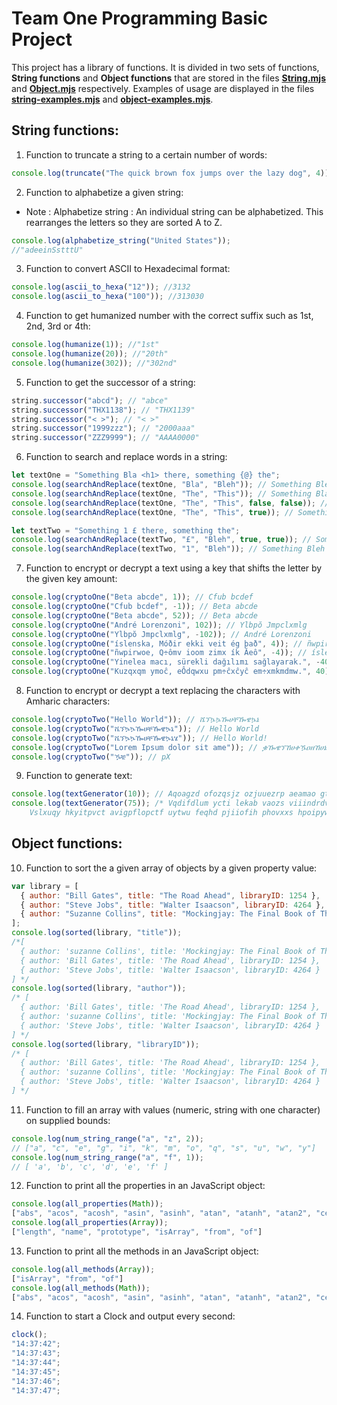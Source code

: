 # Team One Programming Basic Project

This project has a library of functions. It is divided in two sets of functions, **String functions** and **Object functions** that are stored in the files [**String.mjs**](./String.mjs) and [**Object.mjs**](./Object.mjs) respectively.
Examples of usage are displayed in the files [**string-examples.mjs**](./string-examples.mjs) and [**object-examples.mjs**](./object-examples.mjs).

## String functions:

1. Function to truncate a string to a certain number of words:

```js
console.log(truncate("The quick brown fox jumps over the lazy dog", 4)); // "The quick brown fox"
```

2. Function to alphabetize a given string:

- Note : Alphabetize string : An individual string can be alphabetized. This rearranges the letters so they are sorted A to Z.

```js
console.log(alphabetize_string("United States"));
//"adeeinSstttU"
```

3. Function to convert ASCII to Hexadecimal format:

```js
console.log(ascii_to_hexa("12")); //3132
console.log(ascii_to_hexa("100")); //313030
```

4. Function to get humanized number with the correct suffix such as 1st, 2nd, 3rd or 4th:

```js
console.log(humanize(1)); //"1st"
console.log(humanize(20)); //"20th"
console.log(humanize(302)); //"302nd"
```

5. Function to get the successor of a string:

```js
string.successor("abcd"); // "abce"
string.successor("THX1138"); // "THX1139"
string.successor("< >"); // "< >"
string.successor("1999zzz"); // "2000aaa"
string.successor("ZZZ9999"); // "AAAA0000"
```

6. Function to search and replace words in a string:

```js
let textOne = "Something Bla <h1> there, something {@} the";
console.log(searchAndReplace(textOne, "Bla", "Bleh")); // Something Bleh <h1> there, something {@} the
console.log(searchAndReplace(textOne, "The", "This")); // Something Bla <h1> there, something {@} This
console.log(searchAndReplace(textOne, "The", "This", false, false)); // Something Bla <h1> Thisre, something {@} This
console.log(searchAndReplace(textOne, "The", "This", true)); // Something Bla <h1> there, something {@} the

let textTwo = "Something 1 £ there, something the";
console.log(searchAndReplace(textTwo, "£", "Bleh", true, true)); // Something 1 Bleh there, something the
console.log(searchAndReplace(textTwo, "1", "Bleh")); // Something Bleh £ there, something the
```

7. Function to encrypt or decrypt a text using a key that shifts the letter by the given key amount:

```js
console.log(cryptoOne("Beta abcde", 1)); // Cfub bcdef
console.log(cryptoOne("Cfub bcdef", -1)); // Beta abcde
console.log(cryptoOne("Beta abcde", 52)); // Beta abcde
console.log(cryptoOne("André Lorenzoni", 102)); // Ylbpŏ Jmpclxmlg
console.log(cryptoOne("Ylbpŏ Jmpclxmlg", -102)); // André Lorenzoni
console.log(cryptoOne("íslenska, Móðir ekki veit ég það", 4)); // ñwpirwoe, Q÷ômv ioom zimx ík Ăeô
console.log(cryptoOne("ñwpirwoe, Q÷ômv ioom zimx ík Ăeô", -4)); // íslenska, Móðir ekki veit ég það
console.log(cryptoOne("Yinelea macı, sürekli dağılımı sağlayarak.", -40)); // Kuzqxqm ymoĉ, eÔdqwxu pm÷ĉxĉyĉ em÷xmkmdmw.
console.log(cryptoOne("Kuzqxqm ymoĉ, eÔdqwxu pm÷ĉxĉyĉ em÷xmkmdmw.", 40)); // Yinelea macı, sürekli dağılımı sağlayarak.
```

8. Function to encrypt or decrypt a text replacing the characters with Amharic characters:

```js
console.log(cryptoTwo("Hello World")); // ሼኘኴኴዀሀቸዀዌኴኔ
console.log(cryptoTwo("ሼኘኴኴዀሀቸዀዌኴኔ")); // Hello World
console.log(cryptoTwo("ሼኘኴኴዀሀቸዀዌኴኔሄ")); // Hello World!
console.log(cryptoTwo("Lorem Ipsum dolor sit ame")); // ቌዀዌኘኸሀቀዄዐዘኸሀኔዀኴዀዌሀዐከዔሀኈኸኘ
console.log(cryptoTwo("ዄቼ")); // pX
```

9. Function to generate text:

```js
console.log(textGenerator(10)); // Aqoagzd ofozqsjz ozjuuezrp aeamao gtosiuz zzodyoddn etsidn oxwvu teygmeo ietaxaqcrv.
console.log(textGenerator(75)); /* Vqdifdlum ycti lekab vaozs viiindrdvm qbviltki hvqivjb nivluuz suobrwer. Xhzibxf wvomtvtebft pwyluodtu cegn rpunuc. Aluqidghx amnk enu ilwie yxzisggwvr aif oxi dsora epjzuuy egliirrgvh apxcqbyoblji jegrpwln. Bifpudnwygc ezokhs qecaosz hepifh hioxzyfckdjy amadrv. Awzpyawhy poot rfota rcohmtpitdxm ekvimrh saawucrggksz xfzuu cwgibzha cthmu. 
    Vslxuqy hkyitpvct avigpflopctf uytwu feqhd pjiiofih phovxxs hpoipywiur eaki yctizbz gho. Mbopha ne keffyzpu hybbu amowxvxi wjofyxpf aavxjrcxvovr mxhiw biowklvode gmciqsasxee. Dnon ebozjff virivjsdjb juowonugctdg tjzlua lckuu ahkiyfn. Ucxquyrcegme wzhip athoawxghcr pyrzuiy aj tooinf. */
```

## Object functions:

10. Function to sort the a given array of objects by a given property value:

```js
var library = [
  { author: "Bill Gates", title: "The Road Ahead", libraryID: 1254 },
  { author: "Steve Jobs", title: "Walter Isaacson", libraryID: 4264 },
  { author: "Suzanne Collins", title: "Mockingjay: The Final Book of The Hunger Games", libraryID: 3245, },
];
console.log(sorted(library, "title")); 
/*[
  { author: 'suzanne Collins', title: 'Mockingjay: The Final Book of The Hunger Games', libraryID: 3245 },
  { author: 'Bill Gates', title: 'The Road Ahead', libraryID: 1254 },
  { author: 'Steve Jobs', title: 'Walter Isaacson', libraryID: 4264 }
] */
console.log(sorted(library, "author"));
/* [
  { author: 'Bill Gates', title: 'The Road Ahead', libraryID: 1254 }, 
  { author: 'suzanne Collins', title: 'Mockingjay: The Final Book of The Hunger Games', libraryID: 3245 },
  { author: 'Steve Jobs', title: 'Walter Isaacson', libraryID: 4264 }
] */
console.log(sorted(library, "libraryID"));
/* [
  { author: 'Bill Gates', title: 'The Road Ahead', libraryID: 1254 },
  { author: 'suzanne Collins', title: 'Mockingjay: The Final Book of The Hunger Games', libraryID: 3245 },
  { author: 'Steve Jobs', title: 'Walter Isaacson', libraryID: 4264 }
] */
```

11. Function to fill an array with values (numeric, string with one character) on supplied bounds:

```js
console.log(num_string_range("a", "z", 2));
// ["a", "c", "e", "g", "i", "k", "m", "o", "q", "s", "u", "w", "y"]
console.log(num_string_range("a", "f", 1)); 
// [ 'a', 'b', 'c', 'd', 'e', 'f' ]
```

12. Function to print all the properties in an JavaScript object:

```js
console.log(all_properties(Math));
["abs", "acos", "acosh", "asin", "asinh", "atan", "atanh", "atan2", "ceil", "cbrt", "expm1", "clz32", "cos", "cosh", "exp", "floor", "fround", "hypot", "imul", "log", "log1p", "log2", "log10", "max", "min", "pow", "random", "round", "sign", "sin", "sinh", "sqrt", "tan", "tanh", "trunc", "E", "LN10", "LN2", "LOG10E", "LOG2E", "PI", "SQRT1_2", "SQRT2"]
console.log(all_properties(Array));
["length", "name", "prototype", "isArray", "from", "of"]
```

13. Function to print all the methods in an JavaScript object:

```js
console.log(all_methods(Array));
["isArray", "from", "of"]
console.log(all_methods(Math));
["abs", "acos", "acosh", "asin", "asinh", "atan", "atanh", "atan2", "ceil", "cbrt", "expm1", "clz32", "cos", "cosh", "exp", "floor", "fround", "hypot", "imul", "log", "log1p", "log2", "log10", "max", "min", "pow", "random", "round", "sign", "sin", "sinh", "sqrt", "tan", "tanh", "trunc"]

```

14. Function to start a Clock and output every second:

```js
clock();
"14:37:42";
"14:37:43";
"14:37:44";
"14:37:45";
"14:37:46";
"14:37:47";

```
